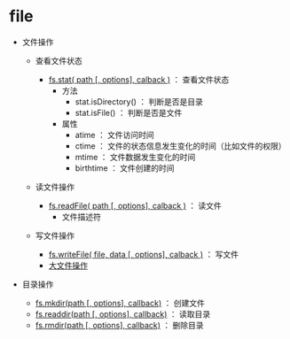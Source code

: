 # file

- 文件操作
    - 查看文件状态
        - [fs.stat( path [, options], calback )](#fs.stat) ： 查看文件状态
            - 方法
                - stat.isDirectory() ： 判断是否是目录
                - stat.isFile() ： 判断是否是文件
            - 属性
                - atime ： 文件访问时间
                - ctime ： 文件的状态信息发生变化的时间（比如文件的权限）
                - mtime ： 文件数据发生变化的时间
                - birthtime ： 文件创建的时间

    - 读文件操作
        - [fs.readFile( path [, options], calback )](#fs.readFile) ： 读文件
            - 文件描述符

    - 写文件操作
        - [fs.writeFile( file, data [, options], calback )](#fs.writeFile) ： 写文件
        - [大文件操作](#大文件操作)
        
- 目录操作
    - [fs.mkdir(path [, options], callback)](#fs.mkdir) ： 创建文件
    - [fs.readdir(path [, options], callback)](#fs.readdir) ： 读取目录
    - [fs.rmdir(path [, options], callback)](#fs.rmdir) ： 删除目录
    